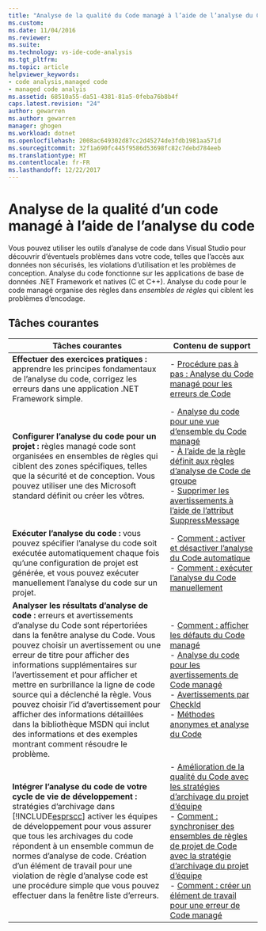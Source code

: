 ```yaml
---
title: "Analyse de la qualité du Code managé à l’aide de l’analyse du Code | Documents Microsoft"
ms.custom: 
ms.date: 11/04/2016
ms.reviewer: 
ms.suite: 
ms.technology: vs-ide-code-analysis
ms.tgt_pltfrm: 
ms.topic: article
helpviewer_keywords:
- code analysis,managed code
- managed code analyis
ms.assetid: 68510a55-da51-4381-81a5-0feba76b8b4f
caps.latest.revision: "24"
author: gewarren
ms.author: gewarren
manager: ghogen
ms.workload: dotnet
ms.openlocfilehash: 2008ac649302d87cc2d45274de3fdb1981aa571d
ms.sourcegitcommit: 32f1a690fc445f9586d53698fc82c7debd784eeb
ms.translationtype: MT
ms.contentlocale: fr-FR
ms.lasthandoff: 12/22/2017
---
```

# <a name="analyzing-managed-code-quality-by-using-code-analysis"></a>Analyse de la qualité d’un code managé à l’aide de l’analyse du code
Vous pouvez utiliser les outils d’analyse de code dans Visual Studio pour découvrir d’éventuels problèmes dans votre code, telles que l’accès aux données non sécurisés, les violations d’utilisation et les problèmes de conception. Analyse du code fonctionne sur les applications de base de données .NET Framework et natives (C et C++). Analyse du code pour le code managé organise des règles dans *ensembles de règles* qui ciblent les problèmes d’encodage.  
  
## <a name="common-tasks"></a>Tâches courantes  
  
|Tâches courantes|Contenu de support|  
|------------------|------------------------|  
|**Effectuer des exercices pratiques :** apprendre les principes fondamentaux de l’analyse du code, corrigez les erreurs dans une application .NET Framework simple.|-   [Procédure pas à pas : Analyse du Code managé pour les erreurs de Code](../code-quality/walkthrough-analyzing-managed-code-for-code-defects.md)|  
|**Configurer l’analyse du code pour un projet :** règles managé code sont organisées en ensembles de règles qui ciblent des zones spécifiques, telles que la sécurité et de conception. Vous pouvez utiliser une des Microsoft standard définit ou créer les vôtres.|-   [Analyse du code pour une vue d’ensemble du Code managé](../code-quality/code-analysis-for-managed-code-overview.md)<br />-   [À l’aide de la règle définit aux règles d’analyse de Code de groupe](../code-quality/using-rule-sets-to-group-code-analysis-rules.md)<br />-   [Supprimer les avertissements à l’aide de l’attribut SuppressMessage](../code-quality/suppress-warnings-by-using-the-suppressmessage-attribute.md)|  
|**Exécuter l’analyse du code :** vous pouvez spécifier l’analyse du code soit exécutée automatiquement chaque fois qu’une configuration de projet est générée, et vous pouvez exécuter manuellement l’analyse du code sur un projet.|-   [Comment : activer et désactiver l’analyse du Code automatique](../code-quality/how-to-enable-and-disable-automatic-code-analysis-for-managed-code.md)<br />-   [Comment : exécuter l’analyse du Code manuellement](../code-quality/how-to-run-code-analysis-manually-for-managed-code.md)|  
|**Analyser les résultats d’analyse de code :** erreurs et avertissements d’analyse du Code sont répertoriées dans la fenêtre analyse du Code. Vous pouvez choisir un avertissement ou une erreur de titre pour afficher des informations supplémentaires sur l’avertissement et pour afficher et mettre en surbrillance la ligne de code source qui a déclenché la règle. Vous pouvez choisir l’id d’avertissement pour afficher des informations détaillées dans la bibliothèque MSDN qui inclut des informations et des exemples montrant comment résoudre le problème.|-   [Comment : afficher les défauts du Code managé](../code-quality/how-to-view-managed-code-defects.md)<br />-   [Analyse du code pour les avertissements de Code managé](../code-quality/code-analysis-for-managed-code-warnings.md)<br />-   [Avertissements par CheckId](../code-quality/code-analysis-warnings-for-managed-code-by-checkid.md)<br />-   [Méthodes anonymes et analyse du Code](../code-quality/anonymous-methods-and-code-analysis.md)|  
|**Intégrer l’analyse du code de votre cycle de vie de développement :** stratégies d’archivage dans [!INCLUDE[esprscc](../code-quality/includes/esprscc_md.md)] activer les équipes de développement pour vous assurer que tous les archivages du code répondent à un ensemble commun de normes d’analyse de code. Création d’un élément de travail pour une violation de règle d’analyse code est une procédure simple que vous pouvez effectuer dans la fenêtre liste d’erreurs.|-   [Amélioration de la qualité du Code avec les stratégies d’archivage du projet d’équipe](../code-quality/enhancing-code-quality-with-team-project-check-in-policies.md)<br />-   [Comment : synchroniser des ensembles de règles de projet de Code avec la stratégie d’archivage du projet d’équipe](../code-quality/how-to-synchronize-code-project-rule-sets-with-team-project-check-in-policy.md)<br />-   [Comment : créer un élément de travail pour une erreur de Code managé](../code-quality/how-to-create-a-work-item-for-a-managed-code-defect.md)|